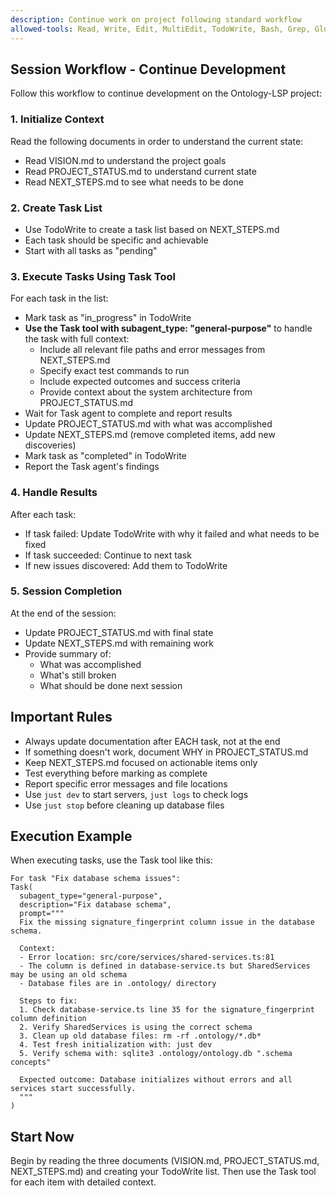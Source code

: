 ```yaml
---
description: Continue work on project following standard workflow
allowed-tools: Read, Write, Edit, MultiEdit, TodoWrite, Bash, Grep, Glob, LS, WebSearch, WebFetch, Task
---
```


## Session Workflow - Continue Development

Follow this workflow to continue development on the Ontology-LSP project:

### 1. Initialize Context
Read the following documents in order to understand the current state:
- Read VISION.md to understand the project goals
- Read PROJECT_STATUS.md to understand current state  
- Read NEXT_STEPS.md to see what needs to be done

### 2. Create Task List
- Use TodoWrite to create a task list based on NEXT_STEPS.md
- Each task should be specific and achievable
- Start with all tasks as "pending"

### 3. Execute Tasks Using Task Tool
For each task in the list:
- Mark task as "in_progress" in TodoWrite
- **Use the Task tool with subagent_type: "general-purpose"** to handle the task with full context:
  - Include all relevant file paths and error messages from NEXT_STEPS.md
  - Specify exact test commands to run
  - Include expected outcomes and success criteria
  - Provide context about the system architecture from PROJECT_STATUS.md
- Wait for Task agent to complete and report results
- Update PROJECT_STATUS.md with what was accomplished
- Update NEXT_STEPS.md (remove completed items, add new discoveries)  
- Mark task as "completed" in TodoWrite
- Report the Task agent's findings

### 4. Handle Results
After each task:
- If task failed: Update TodoWrite with why it failed and what needs to be fixed
- If task succeeded: Continue to next task
- If new issues discovered: Add them to TodoWrite

### 5. Session Completion
At the end of the session:
- Update PROJECT_STATUS.md with final state
- Update NEXT_STEPS.md with remaining work
- Provide summary of:
  - What was accomplished
  - What's still broken
  - What should be done next session

## Important Rules
- Always update documentation after EACH task, not at the end
- If something doesn't work, document WHY in PROJECT_STATUS.md
- Keep NEXT_STEPS.md focused on actionable items only
- Test everything before marking as complete
- Report specific error messages and file locations
- Use `just dev` to start servers, `just logs` to check logs
- Use `just stop` before cleaning up database files

## Execution Example
When executing tasks, use the Task tool like this:

```
For task "Fix database schema issues":
Task(
  subagent_type="general-purpose",
  description="Fix database schema", 
  prompt="""
  Fix the missing signature_fingerprint column issue in the database schema.
  
  Context:
  - Error location: src/core/services/shared-services.ts:81
  - The column is defined in database-service.ts but SharedServices may be using an old schema
  - Database files are in .ontology/ directory
  
  Steps to fix:
  1. Check database-service.ts line 35 for the signature_fingerprint column definition
  2. Verify SharedServices is using the correct schema
  3. Clean up old database files: rm -rf .ontology/*.db*
  4. Test fresh initialization with: just dev
  5. Verify schema with: sqlite3 .ontology/ontology.db ".schema concepts"
  
  Expected outcome: Database initializes without errors and all services start successfully.
  """
)
```

## Start Now
Begin by reading the three documents (VISION.md, PROJECT_STATUS.md, NEXT_STEPS.md) and creating your TodoWrite list. Then use the Task tool for each item with detailed context.